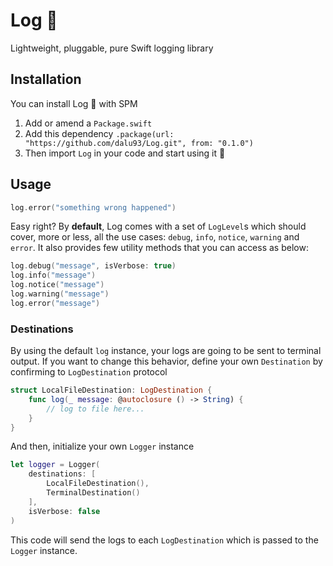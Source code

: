 # Log 📝

Lightweight, pluggable, pure Swift logging library

## Installation

You can install Log 📝 with SPM

1. Add or amend a `Package.swift`
2. Add this dependency
   `.package(url: "https://github.com/dalu93/Log.git", from: "0.1.0")`
3. Then import `Log` in your code and start using it 🎉

## Usage

```swift
log.error("something wrong happened")
```

Easy right? By **default**, Log comes with a set of
`LogLevel`s which should cover, more or less, all the use
cases: `debug`, `info`, `notice`, `warning` and `error`. It
also provides few utility methods that you can access as
below:

```swift
log.debug("message", isVerbose: true)
log.info("message")
log.notice("message")
log.warning("message")
log.error("message")
```

### Destinations

By using the default `log` instance, your logs are going to
be sent to terminal output. If you want to change this
behavior, define your own `Destination` by confirming to
`LogDestination` protocol

```swift
struct LocalFileDestination: LogDestination {
    func log(_ message: @autoclosure () -> String) {
        // log to file here...
    }
}
```

And then, initialize your own `Logger` instance

```swift
let logger = Logger(
    destinations: [
        LocalFileDestination(),
        TerminalDestination()
    ],
    isVerbose: false
)
```

This code will send the logs to each `LogDestination` which
is passed to the `Logger` instance.
